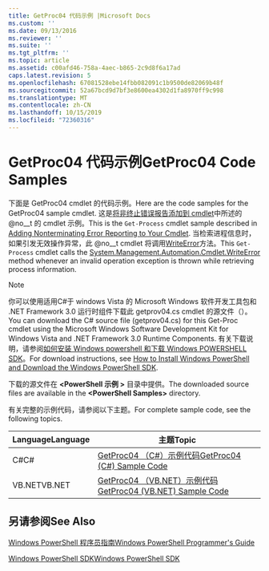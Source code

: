 ```yaml
---
title: GetProc04 代码示例 |Microsoft Docs
ms.custom: ''
ms.date: 09/13/2016
ms.reviewer: ''
ms.suite: ''
ms.tgt_pltfrm: ''
ms.topic: article
ms.assetid: c00afd46-758a-4aec-b865-2c9d8f6a17ad
caps.latest.revision: 5
ms.openlocfilehash: 67081528ebe14fbb082091c1b9500de82069b48f
ms.sourcegitcommit: 52a67bcd9d7bf3e8600ea4302d1fa8970ff9c998
ms.translationtype: MT
ms.contentlocale: zh-CN
ms.lasthandoff: 10/15/2019
ms.locfileid: "72360316"
---
```

# <a name="getproc04-code-samples"></a><span data-ttu-id="20778-102">GetProc04 代码示例</span><span class="sxs-lookup"><span data-stu-id="20778-102">GetProc04 Code Samples</span></span>

<span data-ttu-id="20778-103">下面是 GetProc04 cmdlet 的代码示例。</span><span class="sxs-lookup"><span data-stu-id="20778-103">Here are the code samples for the GetProc04 sample cmdlet.</span></span> <span data-ttu-id="20778-104">这是[将非终止错误报告添加到 cmdlet](../cmdlet/adding-non-terminating-error-reporting-to-your-cmdlet.md)中所述的 @no__t 的 cmdlet 示例。</span><span class="sxs-lookup"><span data-stu-id="20778-104">This is the `Get-Process` cmdlet sample described in [Adding Nonterminating Error Reporting to Your Cmdlet](../cmdlet/adding-non-terminating-error-reporting-to-your-cmdlet.md).</span></span> <span data-ttu-id="20778-105">当检索进程信息时，如果引发无效操作异常，此 @no__t cmdlet 将调用[WriteError](/dotnet/api/System.Management.Automation.Cmdlet.WriteError)方法。</span><span class="sxs-lookup"><span data-stu-id="20778-105">This `Get-Process` cmdlet calls the [System.Management.Automation.Cmdlet.WriteError](/dotnet/api/System.Management.Automation.Cmdlet.WriteError) method whenever an invalid operation exception is thrown while retrieving process information.</span></span>

> [!NOTE]
> <span data-ttu-id="20778-106">你可以使用适用C#于 windows Vista 的 Microsoft Windows 软件开发工具包和 .NET Framework 3.0 运行时组件下载此 getprov04.cs cmdlet 的源文件（）。</span><span class="sxs-lookup"><span data-stu-id="20778-106">You can download the C# source file (getprov04.cs) for this Get-Proc cmdlet using the Microsoft Windows Software Development Kit for Windows Vista and .NET Framework 3.0 Runtime Components.</span></span> <span data-ttu-id="20778-107">有关下载说明，请参阅[如何安装 Windows powershell 和下载 Windows POWERSHELL SDK](/powershell/developer/installing-the-windows-powershell-sdk)。</span><span class="sxs-lookup"><span data-stu-id="20778-107">For download instructions, see [How to Install Windows PowerShell and Download the Windows PowerShell SDK](/powershell/developer/installing-the-windows-powershell-sdk).</span></span>
>
> <span data-ttu-id="20778-108">下载的源文件在 **\<PowerShell 示例 >** 目录中提供。</span><span class="sxs-lookup"><span data-stu-id="20778-108">The downloaded source files are available in the **\<PowerShell Samples>** directory.</span></span>

<span data-ttu-id="20778-109">有关完整的示例代码，请参阅以下主题。</span><span class="sxs-lookup"><span data-stu-id="20778-109">For complete sample code, see the following topics.</span></span>

|<span data-ttu-id="20778-110">Language</span><span class="sxs-lookup"><span data-stu-id="20778-110">Language</span></span>|<span data-ttu-id="20778-111">主题</span><span class="sxs-lookup"><span data-stu-id="20778-111">Topic</span></span>|
|--------------|-----------|
|<span data-ttu-id="20778-112">C#</span><span class="sxs-lookup"><span data-stu-id="20778-112">C#</span></span>|[<span data-ttu-id="20778-113">GetProc04 （C#）示例代码</span><span class="sxs-lookup"><span data-stu-id="20778-113">GetProc04 (C#) Sample Code</span></span>](./getproc04-csharp-sample-code.md)|
|<span data-ttu-id="20778-114">VB.NET</span><span class="sxs-lookup"><span data-stu-id="20778-114">VB.NET</span></span>|[<span data-ttu-id="20778-115">GetProc04 （VB.NET）示例代码</span><span class="sxs-lookup"><span data-stu-id="20778-115">GetProc04 (VB.NET) Sample Code</span></span>](./getproc04-vb-net-sample-code.md)|

## <a name="see-also"></a><span data-ttu-id="20778-116">另请参阅</span><span class="sxs-lookup"><span data-stu-id="20778-116">See Also</span></span>

[<span data-ttu-id="20778-117">Windows PowerShell 程序员指南</span><span class="sxs-lookup"><span data-stu-id="20778-117">Windows PowerShell Programmer's Guide</span></span>](./windows-powershell-programmer-s-guide.md)

[<span data-ttu-id="20778-118">Windows PowerShell SDK</span><span class="sxs-lookup"><span data-stu-id="20778-118">Windows PowerShell SDK</span></span>](../windows-powershell-reference.md)